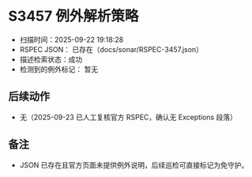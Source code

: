 ﻿# S3457 例外解析策略

- 扫描时间：2025-09-22 19:18:28
- RSPEC JSON：
已存在（docs/sonar/RSPEC-3457.json）
- 描述检索状态：成功
- 检测到的例外标记：
暂无

## 后续动作
- 无（2025-09-23 已人工复核官方 RSPEC，确认无 Exceptions 段落）

## 备注
- JSON 已存在且官方页面未提供例外说明，后续巡检可直接标记为免守护。
